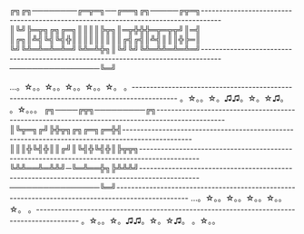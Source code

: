 ╔╗╔╗────────╔═╦═╗──╔══╗╔╗─────╔╦═╗-----------------------------------------------------------------------------------
║╚╝╠═╦╗╔╗╔═╗║║║║╠╦╗║═╦╬╬╬═╦═╦╦╝║═╣
║╔╗║╩╣╚╣╚╣╬║║║║║║║║║╔╣╔╣║╩╣║║║╬╠═║
╚╝╚╩═╩═╩═╩═╝╚╩═╩╬╗║╚╝╚╝╚╩═╩╩═╩═╩═╝-----------------------------------------------------------------------------------
────────────────╚═╝

...。☆。。☆。。☆。。☆。。☆。 。------------------------------------------------------------------------------------------
。☆。。☆。♫♫。☆。☆♫。 。☆。。。
╔╗────╔╦╗─────────╔╗-------------------------------------------------------------------------------------------------
║╚╦═╗╔╝╠╬╦╗╔╗╔═╗╔═╬╣-------------------------------------------------------------------------------------------------
║║║╬╚╣╬║║╔╝║╚╣╬╚╣╬║╠╦╦╗----------------------------------------------------------------------------------------------
╚╩╩══╩═╩╩╝─╚═╩══╬╗╠╩╩╩╝----------------------------------------------------------------------------------------------
────────────────╚═╝--------------------------------------------------------------------------------------------------
...。☆。。☆。。☆。。☆。。☆。 。------------------------------------------------------------------------------------------
。☆。。☆。♫♫。☆。☆♫。 。☆。。
